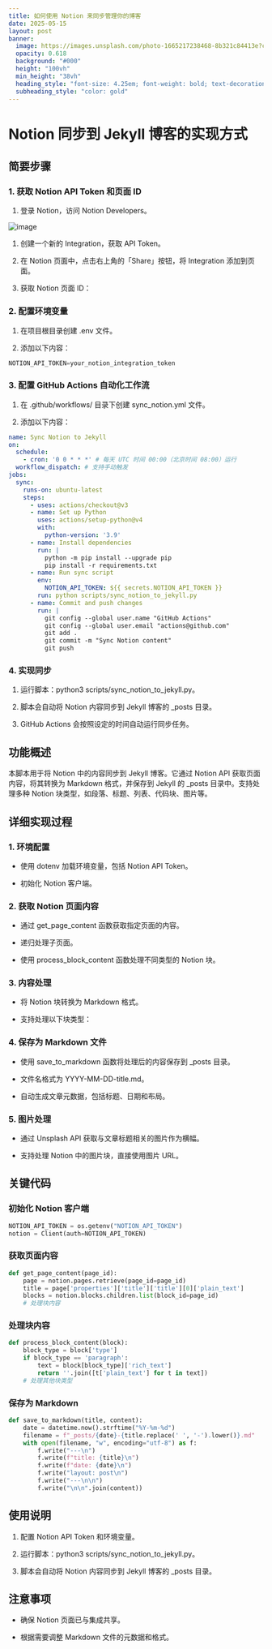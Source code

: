 ```yaml
---
title: 如何使用 Notion 来同步管理你的博客
date: 2025-05-15
layout: post
banner:
  image: https://images.unsplash.com/photo-1665217238468-8b321c84413e?crop=entropy&cs=tinysrgb&fit=max&fm=jpg&ixid=M3w2OTIwMzJ8MHwxfHJhbmRvbXx8fHx8fHx8fDE3NDczNDc1OTF8&ixlib=rb-4.1.0&q=80&w=1080
  opacity: 0.618
  background: "#000"
  height: "100vh"
  min_height: "38vh"
  heading_style: "font-size: 4.25em; font-weight: bold; text-decoration: underline"
  subheading_style: "color: gold"
---
```


# Notion 同步到 Jekyll 博客的实现方式

## 简要步骤

### 1. 获取 Notion API Token 和页面 ID

1. 登录 Notion，访问 Notion Developers。

![image](https://prod-files-secure.s3.us-west-2.amazonaws.com/a7a0cc5a-89b9-4cda-8686-1fba0ca52f40/d19c1afe-dea5-4312-9333-786b0ba83054/image.png?X-Amz-Algorithm=AWS4-HMAC-SHA256&X-Amz-Content-Sha256=UNSIGNED-PAYLOAD&X-Amz-Credential=ASIAZI2LB466YQDF7UE7%2F20250515%2Fus-west-2%2Fs3%2Faws4_request&X-Amz-Date=20250515T221951Z&X-Amz-Expires=3600&X-Amz-Security-Token=IQoJb3JpZ2luX2VjEH4aCXVzLXdlc3QtMiJGMEQCIFRyXqRTyimb8ob%2FwT43pW%2Bo2KrXDn0NXNbiUkUpECXgAiAtKmqFyumcq9bc3tCPH4wLKScrXDZUxvfHUlgyvVomsyr%2FAwg3EAAaDDYzNzQyMzE4MzgwNSIMLo7LbdE8W0wkXZJ0KtwD3Jh7fsXQHqq2QIUw22aWFTIAHZ0Miq3tAb5mQf4RfLCirE%2FTLmI%2B5NbR5Cmk9ug%2BctuJ0bArBDKGUx1q3unfeqNone7tvmJpIm1IqaPI5jSb64QDU5M83q79NY08D5jwNNe1e5KbIzTdWCc94fTsrrhrwCAD%2FJK1Xlo8N836LXbTC2h%2FbeTqOdkSTBINnfJfaPG9OulFbQ%2F6Q3TUaHeKzM76xcqITRdQb66jenjStV1ooxUb87cZgZfw2OMjCv2tibFfYpKDTO2%2BP9Wk8G2Vm9xkrm37lZMmixzKtSKRPpKPLS6wD4jv5nCraI5Dq8QxU2TP54fahbMknPGSTkGq7mrirtbnX35KElST4XlphEOTVbmcbMV9Ik1eacA2oSAEDjJoCyk2vnryzyYIVlgceaxvYcT%2FxrFsSfcBl423oOuz%2Ftyuump4bCP9d%2BBrKcv%2FGRHsLWyNIDoaMdBqvIyBYvfJpNz3R%2BaCxq7u77925YC%2Bq5flNQ14U6%2F7MPn3vRcuKmgXcr5d51ZuVsL9Xr3lrrVFji9oWW8Jx9pYCCRcPM%2BTiHgBUCt%2Ba%2FVAYMZh2UH3KDGF7NcxLHSwsB7%2Fr75idfcI%2B0YjcsqDaeiiu%2Bvdodutl%2Fgrfp3HI6G7B1swn8mZwQY6pgHiqL38vl354Mjc%2F4R3mgNbbPZGW1XGkQIc6eWxskv6EAz%2B5PKl7%2FX8O8qXBghJ0sjGg7AM3FGd0E4w6paHAj0wy4hxPe8%2F8l%2FcOfozu0H65AVERVq3xpu39KZUfS0cE4UMEt9c3eC5QSR8z6IGioOMoo0L7B9Gx7CBE%2FypHhKG3CzwrChklzxuBkDvar6YMVhXOIqAsW%2BvoU9zWxrPkMqodkaVr3SF&X-Amz-Signature=458c52f82830b2546f87eba52d875a9d9d303c1941bdc5c7748a497b24b023fb&X-Amz-SignedHeaders=host&x-id=GetObject)

1. 创建一个新的 Integration，获取 API Token。

1. 在 Notion 页面中，点击右上角的「Share」按钮，将 Integration 添加到页面。

1. 获取 Notion 页面 ID：


### 2. 配置环境变量

1. 在项目根目录创建 .env 文件。

1. 添加以下内容：

```javascript
NOTION_API_TOKEN=your_notion_integration_token
```

### 3. 配置 GitHub Actions 自动化工作流

1. 在 .github/workflows/ 目录下创建 sync_notion.yml 文件。

1. 添加以下内容：

```yaml
name: Sync Notion to Jekyll
on:
  schedule:
    - cron: '0 0 * * *' # 每天 UTC 时间 00:00（北京时间 08:00）运行
  workflow_dispatch: # 支持手动触发
jobs:
  sync:
    runs-on: ubuntu-latest
    steps:
      - uses: actions/checkout@v3
      - name: Set up Python
        uses: actions/setup-python@v4
        with:
          python-version: '3.9'
      - name: Install dependencies
        run: |
          python -m pip install --upgrade pip
          pip install -r requirements.txt
      - name: Run sync script
        env:
          NOTION_API_TOKEN: ${{ secrets.NOTION_API_TOKEN }}
        run: python scripts/sync_notion_to_jekyll.py
      - name: Commit and push changes
        run: |
          git config --global user.name "GitHub Actions"
          git config --global user.email "actions@github.com"
          git add .
          git commit -m "Sync Notion content"
          git push
```

### 4. 实现同步

1. 运行脚本：python3 scripts/sync_notion_to_jekyll.py。

1. 脚本会自动将 Notion 内容同步到 Jekyll 博客的 _posts 目录。

1. GitHub Actions 会按照设定的时间自动运行同步任务。

## 功能概述

本脚本用于将 Notion 中的内容同步到 Jekyll 博客。它通过 Notion API 获取页面内容，将其转换为 Markdown 格式，并保存到 Jekyll 的 _posts 目录中。支持处理多种 Notion 块类型，如段落、标题、列表、代码块、图片等。

## 详细实现过程

### 1. 环境配置

- 使用 dotenv 加载环境变量，包括 Notion API Token。

- 初始化 Notion 客户端。

### 2. 获取 Notion 页面内容

- 通过 get_page_content 函数获取指定页面的内容。

- 递归处理子页面。

- 使用 process_block_content 函数处理不同类型的 Notion 块。

### 3. 内容处理

- 将 Notion 块转换为 Markdown 格式。

- 支持处理以下块类型：


### 4. 保存为 Markdown 文件

- 使用 save_to_markdown 函数将处理后的内容保存到 _posts 目录。

- 文件名格式为 YYYY-MM-DD-title.md。

- 自动生成文章元数据，包括标题、日期和布局。

### 5. 图片处理

- 通过 Unsplash API 获取与文章标题相关的图片作为横幅。

- 支持处理 Notion 中的图片块，直接使用图片 URL。

## 关键代码

### 初始化 Notion 客户端

```python
NOTION_API_TOKEN = os.getenv("NOTION_API_TOKEN")
notion = Client(auth=NOTION_API_TOKEN)
```

### 获取页面内容

```python
def get_page_content(page_id):
    page = notion.pages.retrieve(page_id=page_id)
    title = page['properties']['title']['title'][0]['plain_text']
    blocks = notion.blocks.children.list(block_id=page_id)
    # 处理块内容
```

### 处理块内容

```python
def process_block_content(block):
    block_type = block['type']
    if block_type == 'paragraph':
        text = block[block_type]['rich_text']
        return ''.join([t['plain_text'] for t in text])
    # 处理其他块类型
```

### 保存为 Markdown

```python
def save_to_markdown(title, content):
    date = datetime.now().strftime("%Y-%m-%d")
    filename = f"_posts/{date}-{title.replace(' ', '-').lower()}.md"
    with open(filename, "w", encoding="utf-8") as f:
        f.write("---\n")
        f.write(f"title: {title}\n")
        f.write(f"date: {date}\n")
        f.write("layout: post\n")
        f.write("---\n\n")
        f.write("\n\n".join(content))
```

## 使用说明

1. 配置 Notion API Token 和环境变量。

1. 运行脚本：python3 scripts/sync_notion_to_jekyll.py。

1. 脚本会自动将 Notion 内容同步到 Jekyll 博客的 _posts 目录。

## 注意事项

- 确保 Notion 页面已与集成共享。

- 根据需要调整 Markdown 文件的元数据和格式。